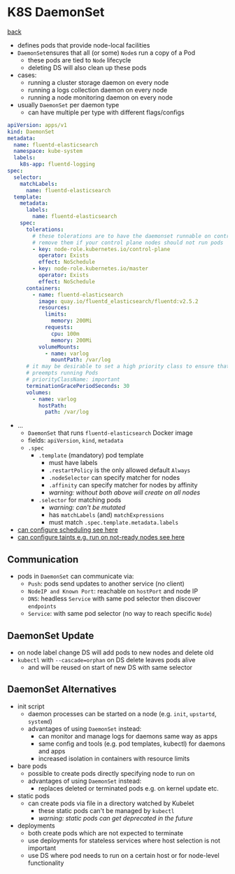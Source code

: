 # K8S DaemonSet

[back](README#workload)

- defines pods that provide node-local facilities
- `DaemonSet`ensures that all (or some) `Node`s run a copy of a Pod
  - these pods are tied to `Node` lifecycle
  - deleting DS will also clean up these pods
- cases:
  - running a cluster storage daemon on every node
  - running a logs collection daemon on every node
  - running a node monitoring daemon on every node
- usually `DaemonSet` per daemon type
  - can have multiple per type with different flags/configs

```yaml
apiVersion: apps/v1
kind: DaemonSet
metadata:
  name: fluentd-elasticsearch
  namespace: kube-system
  labels:
    k8s-app: fluentd-logging
spec:
  selector:
    matchLabels:
      name: fluentd-elasticsearch
  template:
    metadata:
      labels:
        name: fluentd-elasticsearch
    spec:
      tolerations:
        # these tolerations are to have the daemonset runnable on control plane nodes
        # remove them if your control plane nodes should not run pods
        - key: node-role.kubernetes.io/control-plane
          operator: Exists
          effect: NoSchedule
        - key: node-role.kubernetes.io/master
          operator: Exists
          effect: NoSchedule
      containers:
        - name: fluentd-elasticsearch
          image: quay.io/fluentd_elasticsearch/fluentd:v2.5.2
          resources:
            limits:
              memory: 200Mi
            requests:
              cpu: 100m
              memory: 200Mi
          volumeMounts:
            - name: varlog
              mountPath: /var/log
      # it may be desirable to set a high priority class to ensure that a DaemonSet Pod
      # preempts running Pods
      # priorityClassName: important
      terminationGracePeriodSeconds: 30
      volumes:
        - name: varlog
          hostPath:
            path: /var/log
```

- ...
  - `DaemonSet` that runs `fluentd-elasticsearch` Docker image
  - fields: `apiVersion`, `kind`, `metadata`
  - `.spec`
    - `.template` (mandatory) pod template
      - must have labels
      - `.restartPolicy` is the only allowed default `Always`
      - `.nodeSelector` can specify matcher for nodes
      - `.affinity` can specify matcher for nodes by affinity
      - _warning: without both above will create on all nodes_
    - `.selector` for matching pods
      - _warning: can't be mutated_
      - has `matchLabels` (and) `matchExpressions`
      - must match `.spec.template.metadata.labels`
- [can configure scheduling see here](https://kubernetes.io/docs/concepts/workloads/controllers/daemonset/#how-daemon-pods-are-scheduled)
- [can configure taints e.g. run on not-ready nodes see here](https://kubernetes.io/docs/concepts/workloads/controllers/daemonset/#taints-and-tolerations)

## Communication

- pods in `DaemonSet` can communicate via:
  - `Push`: pods send updates to another service (no client)
  - `NodeIP and Known Port`: reachable on `hostPort` and node IP
  - `DNS`: headless `Service` with same pod selector then discover `endpoints`
  - `Service`: with same pod selector (no way to reach specific `Node`)

## DaemonSet Update

- on node label change DS will add pods to new nodes and delete old
- `kubectl` with `--cascade=orphan` on DS delete leaves pods alive
  - and will be reused on start of new DS with same selector

## DaemonSet Alternatives

- init script
  - daemon processes can be started on a node (e.g. `init`, `upstartd`, `systemd`)
  - advantages of using `DaemonSet` instead:
    - can monitor and manage logs for daemons same way as apps
    - same config and tools (e.g. pod templates, kubectl) for daemons and apps
    - increased isolation in containers with resource limits
- bare pods
  - possible to create pods directly specifying node to run on
  - advantages of using `DaemonSet` instead:
    - replaces deleted or terminated pods e.g. on kernel update etc.
- static pods
  - can create pods via file in a directory watched by Kubelet
    - these static pods can't be managed by `kubectl`
    - _warning: static pods can get deprecated in the future_
- deployments
  - both create pods which are not expected to terminate
  - use deployments for stateless services where host selection is not important
  - use DS where pod needs to run on a certain host or for node-level functionality
